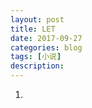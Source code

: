```yaml
---
layout: post
title: LET
date: 2017-09-27
categories: blog
tags: [小说]
description: 
---
```


1.
        